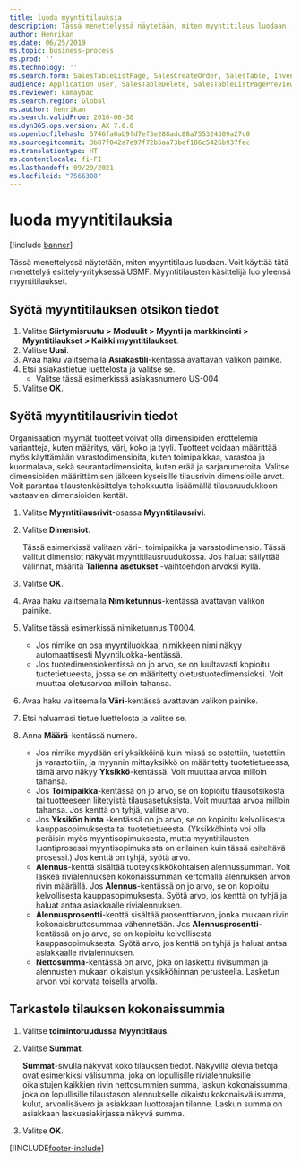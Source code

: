 ```yaml
---
title: luoda myyntitilauksia
description: Tässä menettelyssä näytetään, miten myyntitilaus luodaan.
author: Henrikan
ms.date: 06/25/2019
ms.topic: business-process
ms.prod: ''
ms.technology: ''
ms.search.form: SalesTableListPage, SalesCreateOrder, SalesTable, InventDimParmFixed, InventProductDimensionLookup, SalesTotals
audience: Application User, SalesTableDelete, SalesTableListPagePreviewPage, SalesUpdateRemain
ms.reviewer: kamaybac
ms.search.region: Global
ms.author: henrikan
ms.search.validFrom: 2016-06-30
ms.dyn365.ops.version: AX 7.0.0
ms.openlocfilehash: 5746fa0ab9fd7ef3e288adc88a755324309a27c0
ms.sourcegitcommit: 3b87f042a7e97f72b5aa73bef186c5426b937fec
ms.translationtype: HT
ms.contentlocale: fi-FI
ms.lasthandoff: 09/29/2021
ms.locfileid: "7566308"
---
```

# <a name="create-sales-orders"></a>luoda myyntitilauksia

[!include [banner](../../includes/banner.md)]

Tässä menettelyssä näytetään, miten myyntitilaus luodaan. Voit käyttää tätä menettelyä esittely-yrityksessä USMF. Myyntitilausten käsittelijä luo yleensä myyntitilaukset. 

## <a name="enter-sales-order-header-details"></a>Syötä myyntitilauksen otsikon tiedot
1. Valitse **Siirtymisruutu > Moduulit > Myynti ja markkinointi > Myyntitilaukset > Kaikki myyntitilaukset**.
2. Valitse **Uusi**.
3. Avaa haku valitsemalla **Asiakastili**-kentässä avattavan valikon painike.
4. Etsi asiakastietue luettelosta ja valitse se.
    - Valitse tässä esimerkissä asiakasnumero US-004.  
5. Valitse **OK**.

## <a name="enter-sales-order-line-details"></a>Syötä myyntitilausrivin tiedot
    
Organisaation myymät tuotteet voivat olla dimensioiden erottelemia variantteja, kuten määritys, väri, koko ja tyyli. Tuotteet voidaan määrittää myös käyttämään varastodimensioita, kuten toimipaikkaa, varastoa ja kuormalava, sekä seurantadimensioita, kuten erää ja sarjanumeroita. Valitse dimensioiden määrittämisen jälkeen kyseisille tilausrivin dimensioille arvot. Voit parantaa tilaustenkäsittelyn tehokkuutta lisäämällä tilausruudukkoon vastaavien dimensioiden kentät.
    
1. Valitse **Myyntitilausrivit**-osassa **Myyntitilausrivi**.
2. Valitse **Dimensiot**.
    
    Tässä esimerkissä valitaan väri-, toimipaikka ja varastodimensio. Tässä valitut dimensiot näkyvät myyntitilausruudukossa. Jos haluat säilyttää valinnat, määritä **Tallenna asetukset** -vaihtoehdon arvoksi Kyllä.
    
3. Valitse **OK**.
4. Avaa haku valitsemalla **Nimiketunnus**-kentässä avattavan valikon painike.
5. Valitse tässä esimerkissä nimiketunnus T0004.
    - Jos nimike on osa myyntiluokkaa, nimikkeen nimi näkyy automaattisesti Myyntiluokka-kentässä.  
    - Jos tuotedimensiokentissä on jo arvo, se on luultavasti kopioitu tuotetietueesta, jossa se on määritetty oletustuotedimensioksi. Voit muuttaa oletusarvoa milloin tahansa.   
6. Avaa haku valitsemalla **Väri**-kentässä avattavan valikon painike.
7. Etsi haluamasi tietue luettelosta ja valitse se.
8. Anna **Määrä**-kentässä numero.
    - Jos nimike myydään eri yksikköinä kuin missä se ostettiin, tuotettiin ja varastoitiin, ja myynnin mittayksikkö on määritetty tuotetietueessa, tämä arvo näkyy **Yksikkö**-kentässä. Voit muuttaa arvoa milloin tahansa.   
    - Jos **Toimipaikka**-kentässä on jo arvo, se on kopioitu tilausotsikosta tai tuotteeseen liitetyistä tilausasetuksista. Voit muuttaa arvoa milloin tahansa. Jos kenttä on tyhjä, valitse arvo.   
    - Jos **Yksikön hinta** -kentässä on jo arvo, se on kopioitu kelvollisesta kauppasopimuksesta tai tuotetietueesta. (Yksikköhinta voi olla peräisin myös myyntisopimuksesta, mutta myyntitilausten luontiprosessi myyntisopimuksista on erilainen kuin tässä esiteltävä prosessi.) Jos kenttä on tyhjä, syötä arvo.   
    - **Alennus**-kenttä sisältää tuoteyksikkökohtaisen alennussumman. Voit laskea rivialennuksen kokonaissumman kertomalla alennuksen arvon rivin määrällä. Jos **Alennus**-kentässä on jo arvo, se on kopioitu kelvollisesta kauppasopimuksesta. Syötä arvo, jos kenttä on tyhjä ja haluat antaa asiakkaalle rivialennuksen.  
    - **Alennusprosentti**-kenttä sisältää prosenttiarvon, jonka mukaan rivin kokonaisbruttosummaa vähennetään.  Jos **Alennusprosentti**-kentässä on jo arvo, se on kopioitu kelvollisesta kauppasopimuksesta. Syötä arvo, jos kenttä on tyhjä ja haluat antaa asiakkaalle rivialennuksen. 
    - **Nettosumma**-kentässä on arvo, joka on laskettu rivisumman ja alennusten mukaan oikaistun yksikköhinnan perusteella.  Lasketun arvon voi korvata toisella arvolla.  

## <a name="review-the-order-totals"></a>Tarkastele tilauksen kokonaissummia
1. Valitse **toimintoruudussa** **Myyntitilaus**.
2. Valitse **Summat**.
    
    **Summat**-sivulla näkyvät koko tilauksen tiedot. Näkyvillä olevia tietoja ovat esimerkiksi välisumma, joka on lopullisille rivialennuksille oikaistujen kaikkien rivin nettosummien summa, laskun kokonaissumma, joka on lopullisille tilaustason alennukselle oikaistu kokonaisvälisumma, kulut, arvonlisävero ja asiakkaan luottorajan tilanne. Laskun summa on asiakkaan laskuasiakirjassa näkyvä summa.  
    
3. Valitse **OK**.


[!INCLUDE[footer-include](../../../includes/footer-banner.md)]